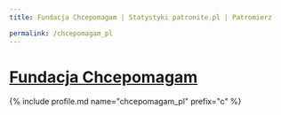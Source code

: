 ```yaml
---
title: Fundacja Chcepomagam | Statystyki patronite.pl | Patromierz

permalink: /chcepomagam_pl
---
```


# [Fundacja Chcepomagam](https://patronite.pl/chcepomagam_pl)

{% include profile.md name="chcepomagam_pl" prefix="c" %}

